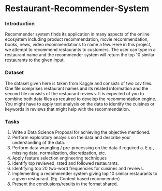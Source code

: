 # Restaurant-Recommender-System


### Introduction
Recommender system finds its application in many aspects of the online ecosystem including product
recommendation, movie recommendation, books, news, video recommendations to name a few. Here in this
project, we attempt to recommend restaurants to customers. The user can type in a restaurant name and the
recommender system will return the top 10 similar restaurants to the given input.
### Dataset
The dataset given here is taken from Kaggle and consists of two csv files. One file comprises restaurant names
and its related information and the second file consists of the restaurant reviews. It is expected of you to
combine both data files as required to develop the recommendation engine. You might have to apply text
analysis on the data to identify the cuisines or keywords in reviews that might help with the recommendation.
### Tasks 
1) Write a Data Science Proposal for achieving the objective mentioned.
2) Perform exploratory analysis on the data and describe your understanding of the data.
3) Perform data wrangling / pre-processing on the data if required
a. E.g., missing data, normalization, discretization, etc.
4) Apply feature selection engineering techniques
5) Identify top reviewed, rated and followed restaurants.
6) Identifying top 20 two-word frequencies for cuisines and reviews.
7) Implementing a recommender system giving top 10 similar restaurants to a given restaurant. (Eg.
Content based recommender)
8) Present the conclusions/results in the format shared.
